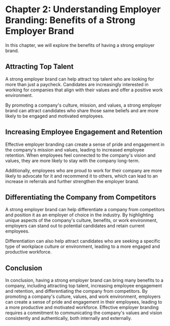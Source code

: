 Chapter 2: Understanding Employer Branding: Benefits of a Strong Employer Brand
===============================================================================

In this chapter, we will explore the benefits of having a strong employer brand.

Attracting Top Talent
---------------------

A strong employer brand can help attract top talent who are looking for more than just a paycheck. Candidates are increasingly interested in working for companies that align with their values and offer a positive work environment.

By promoting a company's culture, mission, and values, a strong employer brand can attract candidates who share those same beliefs and are more likely to be engaged and motivated employees.

Increasing Employee Engagement and Retention
--------------------------------------------

Effective employer branding can create a sense of pride and engagement in the company's mission and values, leading to increased employee retention. When employees feel connected to the company's vision and values, they are more likely to stay with the company long-term.

Additionally, employees who are proud to work for their company are more likely to advocate for it and recommend it to others, which can lead to an increase in referrals and further strengthen the employer brand.

Differentiating the Company from Competitors
--------------------------------------------

A strong employer brand can help differentiate a company from competitors and position it as an employer of choice in the industry. By highlighting unique aspects of the company's culture, benefits, or work environment, employers can stand out to potential candidates and retain current employees.

Differentiation can also help attract candidates who are seeking a specific type of workplace culture or environment, leading to a more engaged and productive workforce.

Conclusion
----------

In conclusion, having a strong employer brand can bring many benefits to a company, including attracting top talent, increasing employee engagement and retention, and differentiating the company from competitors. By promoting a company's culture, values, and work environment, employers can create a sense of pride and engagement in their employees, leading to a more productive and motivated workforce. Effective employer branding requires a commitment to communicating the company's values and vision consistently and authentically, both internally and externally.
